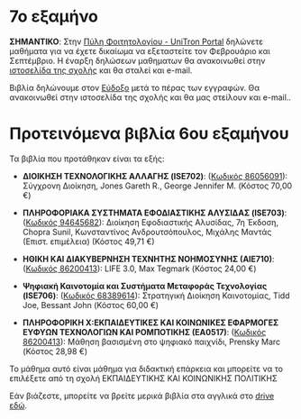 # 7ο εξαμήνο

**ΣΗΜΑΝΤΙΚΟ**: Στην [Πύλη Φοιτητολογίου - UniTron Portal](https://sis-portal.uom.gr) δηλώνετε μαθήματα για να έχετε δικαίωμα να εξεταστείτε τον Φεβρουάριο και Σεπτέμβριο. Η έναρξη δηλώσεων μαθηματων θα ανακοινωθεί στην [ιστοσελίδα της σχολής](https://www.uom.gr/dai) και θα σταλεί και e-mail.

Βιβλία δηλώνουμε στον [Εύδοξο](https://eudoxus.gr/) μετά το πέρας των εγγραφών. Θα ανακοινωθεί στην ιστοσελίδα της σχολής και θα μας στείλουν και e-mail..

# Προτεινόμενα βιβλία 6ου εξαμήνου

Τα βιβλία που προτάθηκαν είναι τα εξής:

* **ΔΙΟΙΚΗΣΗ ΤΕΧΝΟΛΟΓΙΚΗΣ ΑΛΛΑΓΗΣ (ISE702)**:  ([Κωδικός 86056091](https://service.eudoxus.gr/search/#a/id:86056091/0)): Σύγχρονη Διοίκηση, Jones Gareth R., George Jennifer M. (Κόστος 70,00 €)

* **ΠΛΗΡΟΦΟΡΙΑΚΑ ΣΥΣΤΗΜΑΤΑ ΕΦΟΔΙΑΣΤΙΚΗΣ ΑΛΥΣΙΔΑΣ (ISE703)**:  ([Κωδικός 94645682](https://service.eudoxus.gr/search/#a/id:94645682/0)): Διοίκηση Εφοδιαστικής Αλυσίδας, 7η Έκδοση, Chopra Sunil, Κωνσταντίνος Ανδρουτσόπουλος, Μιχάλης Μαντάς (Επιστ. επιμέλεια) (Κόστος 49,71 €)

* **ΗΘΙΚΗ ΚΑΙ ΔΙΑΚΥΒΕΡΝΗΣΗ ΤΕΧΝΗΤΗΣ ΝΟΗΜΟΣΥΝΗΣ (ΑΙΕ710)**: ([Κωδικός 86200413](https://service.eudoxus.gr/search/#a/id:86200413/0)): LIFE 3.0, Max Tegmark (Κόστος 24,00 €)

* **Ψηφιακή Καινοτομία και Συστήματα Μεταφοράς Τεχνολογίας (ISE706)**: ([Κωδικός 68389614](https://service.eudoxus.gr/search/#a/id:68389614/0)): Στρατηγική Διοίκηση Καινοτομίας, Tidd Joe, Bessant John (Κόστος 60,00 €)

* **ΠΛΗΡΟΦΟΡΙΚΗ Χ:ΕΚΠΑΙΔΕΥΤΙΚΕΣ ΚΑΙ ΚΟΙΝΩΝΙΚΕΣ ΕΦΑΡΜΟΓΕΣ ΕΥΦΥΩΝ ΤΕΧΝΟΛΟΓΙΩΝ ΚΑΙ ΡΟΜΠΟΤΙΚΗΣ (ΕΑ0517)**: ([Κωδικός 86200413](https://service.eudoxus.gr/search/#a/id:24174/0)): Μάθηση βασισμένη στο ψηφιακό παιχνίδι, Prensky Marc (Κόστος 28,98 €)

Το μάθημα αυτό είναι μάθημα για διδακτική επάρκεια και μπορείτε να το επιλέξετε από τη σχολή ΕΚΠΑΙΔΕΥΤΙΚΗΣ ΚΑΙ ΚΟΙΝΩΝΙΚΗΣ ΠΟΛΙΤΙΚΗΣ

Εάν βιάζεστε, μπορείτε να βρείτε μερικά βιβλία στα αγγλικά στο [drive εδώ](http://tiny.cc/evdo3os).
